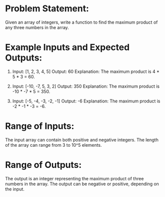 # Problem Statement:
Given an array of integers, write a function to find the maximum product of any three numbers in the array.

# Example Inputs and Expected Outputs:

1) Input: [1, 2, 3, 4, 5]
Output: 60
Explanation: The maximum product is 4 * 5 * 3 = 60.

2) Input: [-10, -7, 5, 3, 2]
Output: 350
Explanation: The maximum product is -10 * -7 * 5 = 350.

3) Input: [-5, -4, -3, -2, -1]
Output: -6
Explanation: The maximum product is -2 * -1 * -3 = -6.

# Range of Inputs:

The input array can contain both positive and negative integers.
The length of the array can range from 3 to 10^5 elements.

# Range of Outputs:

The output is an integer representing the maximum product of three numbers in the array.
The output can be negative or positive, depending on the input.
